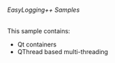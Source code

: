 ###### EasyLogging++ Samples

This sample contains:
 * Qt containers
 * QThread based multi-threading
